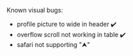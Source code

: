 Known visual bugs:
- profile picture to wide in header ✔️
- overflow scroll not working in table ✔️
- safari not supporting "⮝"
